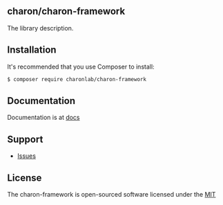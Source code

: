 ## charon/charon-framework

The library description.

## Installation

It's recommended that you use Composer to install:

```bash
$ composer require charonlab/charon-framework
```

## Documentation

Documentation is at [docs](docs/index.md)

## Support

- [Issues](https://github.com/charonlab/charon-framework/issues/)

## License

The charon-framework is open-sourced software licensed under the [MIT](LICENSE.md)



